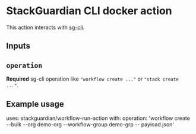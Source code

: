 # StackGuardian CLI docker action

This action interacts with [sg-cli](https://github.com/StackGuardian/sg-cli/blob/main/README.md).

## Inputs

## `operation`

**Required** sg-cli operation like `"workflow create ..."` or `"stack create ..."`.

## Example usage

uses: stackguardian/workflow-run-action
with:
  operation: 'workflow create --bulk --org demo-org --workflow-group demo-grp  -- payload.json'

